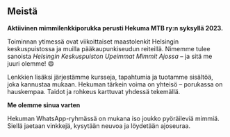 ## Meistä

**Aktiivinen mimmilenkkiporukka perusti Hekuma MTB ry:n syksyllä 2023.**

Toiminnan ytimessä ovat viikoittaiset maastolenkit Helsingin keskuspuistossa ja muilla pääkaupunkiseudun reiteillä.
Nimemme tulee sanoista *Helsingin Keskuspuiston Upeimmat Mimmit Ajossa* – ja sitä me juuri olemme! 😄

Lenkkien lisäksi järjestämme kursseja, tapahtumia ja tuotamme sisältöä, joka kannustaa mukaan. Hekuman tärkein voima on yhteisö – porukassa on hauskempaa. Taidot ja rohkeus karttuvat yhdessä tekemällä.

**Me olemme sinua varten**

Hekuman WhatsApp-ryhmässä on mukana iso joukko pyöräileviä mimmiä. Siellä jaetaan vinkkejä, kysytään neuvoa ja löydetään ajoseuraa.